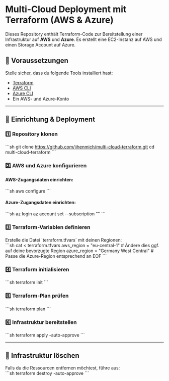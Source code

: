 # Multi-Cloud Deployment mit Terraform (AWS & Azure)

Dieses Repository enthält Terraform-Code zur Bereitstellung einer Infrastruktur auf **AWS** und **Azure**. Es erstellt eine EC2-Instanz auf AWS und einen Storage Account auf Azure.

## 📌 Voraussetzungen

Stelle sicher, dass du folgende Tools installiert hast:  
- [Terraform](https://developer.hashicorp.com/terraform/downloads)  
- [AWS CLI](https://aws.amazon.com/de/cli/)  
- [Azure CLI](https://learn.microsoft.com/de-de/cli/azure/install-azure-cli)  
- Ein AWS- und Azure-Konto  

---

## 🚀 Einrichtung & Deployment

### 1️⃣ Repository klonen  
\`\`\`sh
git clone https://github.com/jihenmich/multi-cloud-terraform.git
cd multi-cloud-terraform
\`\`\`

### 2️⃣ AWS und Azure konfigurieren  

#### AWS-Zugangsdaten einrichten:  
\`\`\`sh
aws configure
\`\`\`

#### Azure-Zugangsdaten einrichten:  
\`\`\`sh
az login
az account set --subscription "<dein-abonnement-name>"
\`\`\`

### 3️⃣ Terraform-Variablen definieren  
Erstelle die Datei \`terraform.tfvars\` mit deinen Regionen:  
\`\`\`sh
cat <<EOF > terraform.tfvars
aws_region   = "eu-central-1"  # Ändere dies ggf. auf deine bevorzugte Region
azure_region = "Germany West Central"    # Passe die Azure-Region entsprechend an
EOF
\`\`\`

### 4️⃣ Terraform initialisieren  
\`\`\`sh
terraform init
\`\`\`

### 5️⃣ Terraform-Plan prüfen  
\`\`\`sh
terraform plan
\`\`\`

### 6️⃣ Infrastruktur bereitstellen  
\`\`\`sh
terraform apply -auto-approve
\`\`\`

---

## 🛑 Infrastruktur löschen  
Falls du die Ressourcen entfernen möchtest, führe aus:  
\`\`\`sh
terraform destroy -auto-approve
\`\`\`

